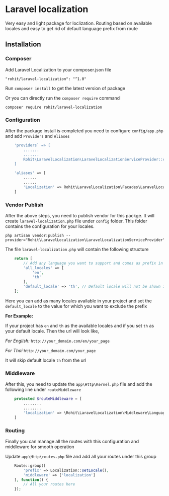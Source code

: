 # Laravel localization

Very easy and light package for loclization. Routing based on available locales and easy to get rid of default language prefix from route

## Installation
### Composer
Add Laravel Localization to your composer.json file

    "rohit/laravel-localization": "^1.0"
Run `composer install` to get the latest version of package

Or you can directly run the `composer require` command

    composer require rohit/laravel-localization

### Configuration
After the package install is completed you need to configure `config/app.php` and add `Providers` and `Aliases`

```php
    'providers` => [
        .......
        .......
        Rohit\LaravelLocalization\LaravelLocalizationServiceProvider::class
    ]
```
```php
    'aliases' => [
        ......
        ......
        'Localization' => Rohit\LaravelLocalization\Facades\LaravelLocalization::class
    ]
```

### Vendor Publish
After the above steps, you need to publish vendor for this packge. It will create `laravel-localization.php` file under `config` folder. This folder contains the configuration for your locales.

    php artisan vendor:publish --provider="Rohit\LaravelLocalization\LaravelLocalizationServiceProvider"
    
The file `laravel-localization.php` will contain the following structure
```php
    return [
        // Add any language you want to support and comes as prefix in the url
        'all_locales' => [
            'en',
            'th'
        ],
        'default_locale' => 'th', // Default locale will not be shown in the url
    ];
```
Here you can add as many locales available in your project and set the `default_locale` to the value for which you want to exclude the prefix

__For Example:__

If your project has `en` and `th` as the available locales and if you set `th` as your default locale. Then the url will look like,

*For English:* `http://your_domain.com/en/your_page`

*For Thai* `http://your_domain.com/your_page`

It will skip default locale `th` from the url

### Middleware
After this, you need to update the `app\Http\Kernel.php` file and add the following line under `routeMiddleware`

```php
    protected $routeMiddleware = [
        ........
        ........
        'localization' => \Rohit\LaravelLocalization\Middleware\LanguageHandler::class,
    ]
```

### Routing
Finally you can manage all the routes with this configuration and middleware for smooth operation

Update `app\Http\routes.php` file and add all your routes under this group

```php
    Route::group([
        'prefix' => Localization::setLocale(),
        'middleware' => ['localization']
    ], function() {
        // All your routes here
    });
```
